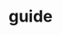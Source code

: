 # guide

<demo></demo>

<script setup>
  import demo from '../packages/components/dialog-confirm/demo/demo.vue'

</script>
